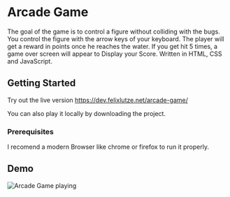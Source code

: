 # Arcade Game

The goal of the game is to control a figure without colliding with the bugs. You control the figure with the arrow keys of your keyboard. The player will get a reward in points once he reaches the water. If you get hit 5 times, a game over screen will appear to Display your Score. Written in HTML, CSS and JavaScript.

## Getting Started

Try out the live version https://dev.felixlutze.net/arcade-game/


You can also play it locally by downloading the project.

### Prerequisites

I recomend a modern Browser like chrome or firefox to run it properly.

## Demo

![Arcade Game playing](https://dev.felixlutze.net/imgs/arcade-game-playing.png "Arcade Game")